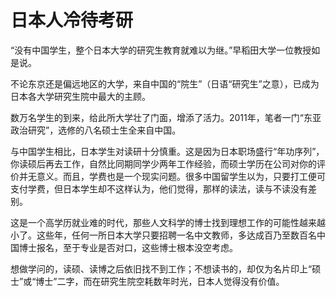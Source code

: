 # 日本人冷待考研

“没有中国学生，整个日本大学的研究生教育就难以为继。”早稻田大学一位教授如是说。 

不论东京还是偏远地区的大学，来自中国的“院生”（日语“研究生”之意），已成为日本各大学研究生院中最大的主顾。 

数万名学生的到来，给此所大学壮了门面，增添了活力。2011年，笔者一门“东亚政治研究”，选修的八名硕士生全来自中国。 

与中国学生相比，日本学生对读研十分慎重。这是因为日本职场盛行“年功序列”，你读硕后再去工作，自然比同期同学少两年工作经验，而硕士学历在公司对你的评价并无意义。而且，学费也是一个现实问题。很多中国留学生以为，只要打工便可支付学费，但日本学生却不这样认为，他们觉得，那样的读法，读与不读没有差别。 

这是一个高学历就业难的时代，那些人文科学的博士找到理想工作的可能性越来越小了。这些年，任何一所日本大学只要招聘一名中文教师，多达成百乃至数百名中国博士报名，至于专业是否对口，这些博士根本没空考虑。 

想做学问的，读硕、读博之后依旧找不到工作；不想读书的，却仅为名片印上“硕士”或“博士”二字，而在研究生院空耗数年时光，日本人觉得没有价值。